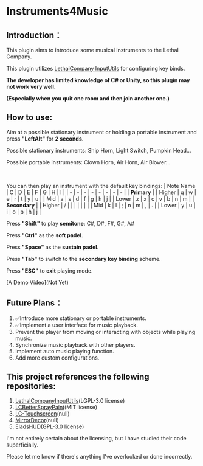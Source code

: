 # Instruments4Music
## Introduction：
This plugin aims to introduce some musical instruments to the Lethal Company. 

This plugin utilizes [LethalCompany InputUtils](https://thunderstore.io/c/lethal-company/p/Rune580/LethalCompany_InputUtils/) for configuring key binds. 

**The developer has limited knowledge of C# or Unity, so this plugin may not work very well.**

**(Especially when you quit one room and then join another one.)**

## How to use:
Aim at a possible stationary instrument or holding a portable instrument and press **"LeftAlt"** for **2 seconds**.

Possible stationary instruments: Ship Horn, Light Switch, Pumpkin Head...

Possible portable instruments: Clown Horn, Air Horn, Air Blower...

<br />
  
You can then play an instrument with the default key bindings:
| Note Name | C | D | E | F | G | H | I |
| - | - | - | - | - | - | - | - |
| **Primary** |
| Higher | q | w | e | r | t | y | u |
| Mid | a | s | d | f | g | h | j |
| Lower | z | x | c | v | b | n | m |
| **Secondary** |
| Higher | / |   |   |   |   |   |   |
| Mid | k | l | ; | n | m | , | . |
| Lower | y | u | i | o | p | h | j |

Press **"Shift"** to play **semitone**: C#, D#, F#, G#, A#

Press **"Ctrl"** as the **soft padel**.

Press **"Space"** as the **sustain padel**.

Press **"Tab"** to switch to the **secondary key binding** scheme.

Press **"ESC"** to **exit** playing mode.

[A Demo Video](Not Yet)

## Future Plans：
1. ✅Introduce more stationary or portable instruments.
2. ✅Implement a user interface for music playback.
3. Prevent the player from moving or interacting with objects while playing music.
4. Synchronize music playback with other players.
5. Implement auto music playing function.
5. Add more custom configurations.

## This project references the following repositories:
1. [LethalCompanyInputUtils](https://github.com/Rune580/LethalCompanyInputUtils)(LGPL-3.0 license)
2. [LCBetterSprayPaint](https://github.com/taffyko/LCBetterSprayPaint)(MIT license)
3. [LC-Touchscreen](https://github.com/TheDeadSnake/LC-Touchscreen)(null)
4. [MirrorDecor](https://github.com/quackandcheese/MirrorDecor)(null)
5. [EladsHUD](https://github.com/EladNLG/EladsHUD)(GPL-3.0 license)

I'm not entirely certain about the licensing, but I have studied their code superficially. 

Please let me know if there's anything I've overlooked or done incorrectly.
